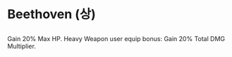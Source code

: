 # Beethoven (상)

##

Gain 20% Max HP. Heavy Weapon user equip bonus: Gain 20% Total DMG Multiplier.
